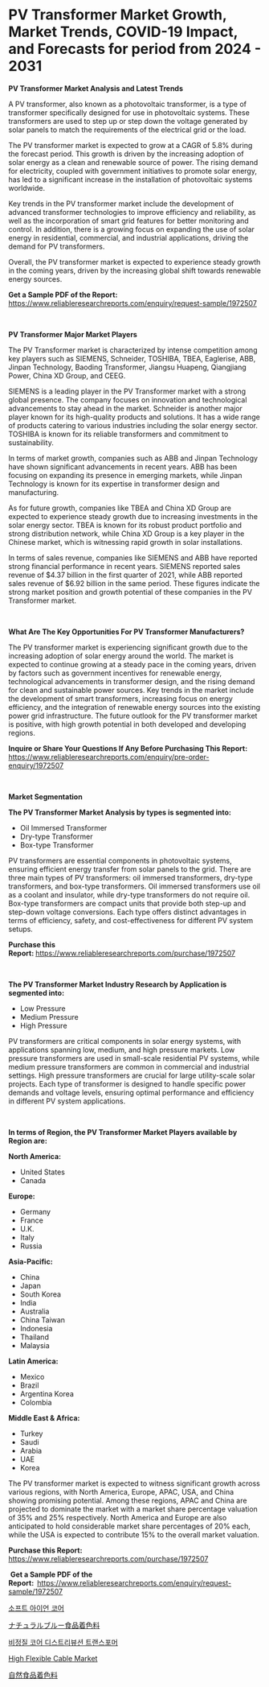 <p><h1>PV Transformer Market Growth, Market Trends, COVID-19 Impact, and Forecasts for period from 2024 - 2031</h1></p><p><strong>PV Transformer Market Analysis and Latest Trends</strong></p>
<p><p>A PV transformer, also known as a photovoltaic transformer, is a type of transformer specifically designed for use in photovoltaic systems. These transformers are used to step up or step down the voltage generated by solar panels to match the requirements of the electrical grid or the load.</p><p>The PV transformer market is expected to grow at a CAGR of 5.8% during the forecast period. This growth is driven by the increasing adoption of solar energy as a clean and renewable source of power. The rising demand for electricity, coupled with government initiatives to promote solar energy, has led to a significant increase in the installation of photovoltaic systems worldwide.</p><p>Key trends in the PV transformer market include the development of advanced transformer technologies to improve efficiency and reliability, as well as the incorporation of smart grid features for better monitoring and control. In addition, there is a growing focus on expanding the use of solar energy in residential, commercial, and industrial applications, driving the demand for PV transformers.</p><p>Overall, the PV transformer market is expected to experience steady growth in the coming years, driven by the increasing global shift towards renewable energy sources.</p></p>
<p><strong>Get a Sample PDF of the Report:&nbsp;</strong> <a href="https://www.reliableresearchreports.com/enquiry/request-sample/1972507">https://www.reliableresearchreports.com/enquiry/request-sample/1972507</a></p>
<p>&nbsp;</p>
<p><strong>PV Transformer Major Market Players</strong></p>
<p><p>The PV Transformer market is characterized by intense competition among key players such as SIEMENS, Schneider, TOSHIBA, TBEA, Eaglerise, ABB, Jinpan Technology, Baoding Transformer, Jiangsu Huapeng, Qiangjiang Power, China XD Group, and CEEG. </p><p>SIEMENS is a leading player in the PV Transformer market with a strong global presence. The company focuses on innovation and technological advancements to stay ahead in the market. Schneider is another major player known for its high-quality products and solutions. It has a wide range of products catering to various industries including the solar energy sector. TOSHIBA is known for its reliable transformers and commitment to sustainability.</p><p>In terms of market growth, companies such as ABB and Jinpan Technology have shown significant advancements in recent years. ABB has been focusing on expanding its presence in emerging markets, while Jinpan Technology is known for its expertise in transformer design and manufacturing.</p><p>As for future growth, companies like TBEA and China XD Group are expected to experience steady growth due to increasing investments in the solar energy sector. TBEA is known for its robust product portfolio and strong distribution network, while China XD Group is a key player in the Chinese market, which is witnessing rapid growth in solar installations.</p><p>In terms of sales revenue, companies like SIEMENS and ABB have reported strong financial performance in recent years. SIEMENS reported sales revenue of $4.37 billion in the first quarter of 2021, while ABB reported sales revenue of $6.92 billion in the same period. These figures indicate the strong market position and growth potential of these companies in the PV Transformer market.</p></p>
<p>&nbsp;</p>
<p><strong>What Are The Key Opportunities For PV Transformer Manufacturers?</strong></p>
<p><p>The PV transformer market is experiencing significant growth due to the increasing adoption of solar energy around the world. The market is expected to continue growing at a steady pace in the coming years, driven by factors such as government incentives for renewable energy, technological advancements in transformer design, and the rising demand for clean and sustainable power sources. Key trends in the market include the development of smart transformers, increasing focus on energy efficiency, and the integration of renewable energy sources into the existing power grid infrastructure. The future outlook for the PV transformer market is positive, with high growth potential in both developed and developing regions.</p></p>
<p><strong>Inquire or Share Your Questions If Any Before Purchasing This Report:</strong> <a href="https://www.reliableresearchreports.com/enquiry/pre-order-enquiry/1972507">https://www.reliableresearchreports.com/enquiry/pre-order-enquiry/1972507</a></p>
<p>&nbsp;</p>
<p><strong>Market Segmentation</strong></p>
<p><strong>The PV Transformer Market Analysis by types is segmented into:</strong></p>
<p><ul><li>Oil Immersed Transformer</li><li>Dry-type Transformer</li><li>Box-type Transformer</li></ul></p>
<p><p>PV transformers are essential components in photovoltaic systems, ensuring efficient energy transfer from solar panels to the grid. There are three main types of PV transformers: oil immersed transformers, dry-type transformers, and box-type transformers. Oil immersed transformers use oil as a coolant and insulator, while dry-type transformers do not require oil. Box-type transformers are compact units that provide both step-up and step-down voltage conversions. Each type offers distinct advantages in terms of efficiency, safety, and cost-effectiveness for different PV system setups.</p></p>
<p><strong>Purchase this Report:&nbsp;</strong><a href="https://www.reliableresearchreports.com/purchase/1972507">https://www.reliableresearchreports.com/purchase/1972507</a></p>
<p>&nbsp;</p>
<p><strong>The PV Transformer Market Industry Research by Application is segmented into:</strong></p>
<p><ul><li>Low Pressure</li><li>Medium Pressure</li><li>High Pressure</li></ul></p>
<p><p>PV transformers are critical components in solar energy systems, with applications spanning low, medium, and high pressure markets. Low pressure transformers are used in small-scale residential PV systems, while medium pressure transformers are common in commercial and industrial settings. High pressure transformers are crucial for large utility-scale solar projects. Each type of transformer is designed to handle specific power demands and voltage levels, ensuring optimal performance and efficiency in different PV system applications.</p></p>
<p>&nbsp;</p>
<p><strong>In terms of Region, the PV Transformer Market Players available by Region are:</strong></p>
<p>
    <p> <strong> North America: </strong>
        <ul>
            <li>United States</li>
            <li>Canada</li>
        </ul>
        </p> 
    <p> <strong> Europe: </strong>
        <ul>
            <li>Germany</li>
            <li>France</li>
            <li>U.K.</li>
            <li>Italy</li>
            <li>Russia</li>
        </ul>
        </p> 
    <p> <strong> Asia-Pacific: </strong>
        <ul>
            <li>China</li>
            <li>Japan</li>
            <li>South Korea</li>
            <li>India</li>
            <li>Australia</li>
            <li>China Taiwan</li>
            <li>Indonesia</li>
            <li>Thailand</li>
            <li>Malaysia</li>
        </ul>
        </p> 
    <p> <strong> Latin America: </strong>
        <ul>
            <li>Mexico</li>
            <li>Brazil</li>
            <li>Argentina Korea</li>
            <li>Colombia</li>
        </ul>
        </p> 
    <p> <strong> Middle East & Africa: </strong>
        <ul>
            <li>Turkey</li>
            <li>Saudi</li>
            <li>Arabia</li>
            <li>UAE</li>
            <li>Korea</li>
        </ul>
    </p>
    </p>
<p><p>The PV transformer market is expected to witness significant growth across various regions, with North America, Europe, APAC, USA, and China showing promising potential. Among these regions, APAC and China are projected to dominate the market with a market share percentage valuation of 35% and 25% respectively. North America and Europe are also anticipated to hold considerable market share percentages of 20% each, while the USA is expected to contribute 15% to the overall market valuation.</p></p>
<p><strong>Purchase this Report: </strong><a href="https://www.reliableresearchreports.com/purchase/1972507">https://www.reliableresearchreports.com/purchase/1972507</a></p>
<p>&nbsp;<strong>Get a Sample PDF of the Report:&nbsp;&nbsp;</strong><a href="https://www.reliableresearchreports.com/enquiry/request-sample/1972507">https://www.reliableresearchreports.com/enquiry/request-sample/1972507</a></p>
<p><strong></strong></p>
<p><p><a href="https://github.com/vsn7qpua81q/Market-Research-Report-List-1/blob/main/780972915182.md">소프트 아이언 코어</a></p><p><a href="https://github.com/xnljig2898992/Market-Research-Report-List-1/blob/main/321648216307.md">ナチュラルブルー食品着色料</a></p><p><a href="https://github.com/Elenrrera7685/Market-Research-Report-List-1/blob/main/998390115183.md">비정질 코어 디스트리뷰션 트랜스포머</a></p><p><a href="https://github.com/Whitneyboyettebo9kiw7yr13/Market-Research-Report-List-1/blob/main/high-flexible-cable-market.md">High Flexible Cable Market</a></p><p><a href="https://github.com/adcxff01450218/Market-Research-Report-List-1/blob/main/811895516308.md">自然食品着色料</a></p></p>